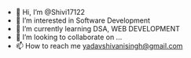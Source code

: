 - 👋 Hi, I’m @Shivi17122
- 👀 I’m interested in Software Development
- 🌱 I’m currently learning DSA, WEB DEVELOPMENT
- 💞️ I’m looking to collaborate on ...
- 📫 How to reach me yadavshivanisingh@gmail.com

<!---
Shivi17122/Shivi17122 is a ✨ special ✨ repository because its `README.md` (this file) appears on your GitHub profile.
You can click the Preview link to take a look at your changes.
--->
